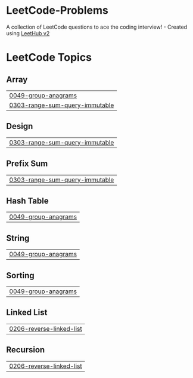 # LeetCode-Problems
A collection of LeetCode questions to ace the coding interview! - Created using [LeetHub v2](https://github.com/arunbhardwaj/LeetHub-2.0)

<!---LeetCode Topics Start-->
# LeetCode Topics
## Array
|  |
| ------- |
| [0049-group-anagrams](https://github.com/abhaysoni512/LeetCode-Problems/tree/master/0049-group-anagrams) |
| [0303-range-sum-query-immutable](https://github.com/abhaysoni512/LeetCode-Problems/tree/master/0303-range-sum-query-immutable) |
## Design
|  |
| ------- |
| [0303-range-sum-query-immutable](https://github.com/abhaysoni512/LeetCode-Problems/tree/master/0303-range-sum-query-immutable) |
## Prefix Sum
|  |
| ------- |
| [0303-range-sum-query-immutable](https://github.com/abhaysoni512/LeetCode-Problems/tree/master/0303-range-sum-query-immutable) |
## Hash Table
|  |
| ------- |
| [0049-group-anagrams](https://github.com/abhaysoni512/LeetCode-Problems/tree/master/0049-group-anagrams) |
## String
|  |
| ------- |
| [0049-group-anagrams](https://github.com/abhaysoni512/LeetCode-Problems/tree/master/0049-group-anagrams) |
## Sorting
|  |
| ------- |
| [0049-group-anagrams](https://github.com/abhaysoni512/LeetCode-Problems/tree/master/0049-group-anagrams) |
## Linked List
|  |
| ------- |
| [0206-reverse-linked-list](https://github.com/abhaysoni512/LeetCode-Problems/tree/master/0206-reverse-linked-list) |
## Recursion
|  |
| ------- |
| [0206-reverse-linked-list](https://github.com/abhaysoni512/LeetCode-Problems/tree/master/0206-reverse-linked-list) |
<!---LeetCode Topics End-->